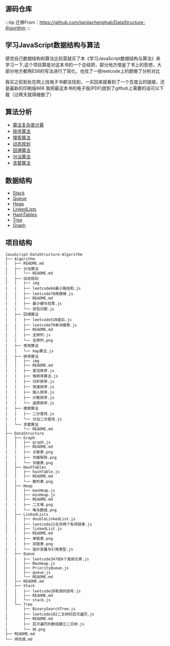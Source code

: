 ## 源码仓库
:::tip
迁移From：https://github.com/jianjiachenghub/DataStructure-Algorithm
:::


## 学习JavaScript数据结构与算法

感觉自己数据结构和算法比较菜就买了本《学习JavaScript数据结构与算法》来学习一下,这个项目算是对这本书的一个总结把，部分地方借鉴了书上的思想，大部分地方都用ES6的写法进行了简化，也找了一些leetcode上的题做了分析对比

我买之前到处在网上找电子书都没找到，一买回来就看到了一个百度云的链接，还是最新的印刷版666
我把最这本书的电子版(PDF)放到了github上需要的话可以下载（过两天就得被删了）


## 算法分析

- [算法复杂度计算](https://github.com/jianjiachenghub/DataStructure-Algorithm/tree/master/Algorithm)
- [排序算法](https://github.com/jianjiachenghub/DataStructure-Algorithm/tree/master/Algorithm/排序算法)
- [搜索算法](https://github.com/jianjiachenghub/DataStructure-Algorithm/tree/master/Algorithm/搜索算法)
- [动态规划](https://github.com/jianjiachenghub/DataStructure-Algorithm/tree/master/Algorithm/动态规划)
- [回溯算法](https://github.com/jianjiachenghub/DataStructure-Algorithm/tree/master/Algorithm/回溯算法)
- [分治算法](https://github.com/jianjiachenghub/DataStructure-Algorithm/tree/master/Algorithm/分治算法)
- [贪婪算法](https://github.com/jianjiachenghub/DataStructure-Algorithm/tree/master/Algorithm/贪婪算法)


## 数据结构

- [Stack](https://github.com/jianjiachenghub/DataStructure-Algorithm/tree/master/DataStructure/Stack)
- [Queue](https://github.com/jianjiachenghub/DataStructure-Algorithm/tree/master/DataStructure/Queue)
- [Heap](https://github.com/jianjiachenghub/DataStructure-Algorithm/tree/master/DataStructure/Heap)
- [LinkedLists](https://github.com/jianjiachenghub/DataStructure-Algorithm/tree/master/DataStructure/LinkedLists)
- [HashTables](https://github.com/jianjiachenghub/DataStructure-Algorithm/tree/master/DataStructure/HashTables)
- [Tree](https://github.com/jianjiachenghub/DataStructure-Algorithm/tree/master/DataStructure/Tree)
- [Graph](https://github.com/jianjiachenghub/DataStructure-Algorithm/tree/master/DataStructure/Graph)

## 项目结构
```
JavaScript-DataStructure-Algorithm
├── Algorithm
│   ├── README.md
│   ├── 分治算法
│   │   └── README.md
│   ├── 动态规划
│   │   ├── img
│   │   ├── leetcode64最小路径和.js
│   │   ├── leetcode70爬楼梯.js
│   │   ├── README.md
│   │   ├── 最少硬币找零.js
│   │   └── 背包问题.js
│   ├── 回溯算法
│   │   ├── leetcode51N皇后.js
│   │   ├── leetcode79单词搜索.js
│   │   ├── README.md
│   │   ├── 全排列.js
│   │   └── 全排列.png
│   ├── 常用算法
│   │   └── kmp算法.js
│   ├── 排序算法
│   │   ├── img
│   │   ├── README.md
│   │   ├── 冒泡排序.js
│   │   ├── 堆排序算法.js
│   │   ├── 归并排序.js
│   │   ├── 快速排序.js
│   │   ├── 插入排序.js
│   │   ├── 计数排序.js
│   │   └── 选择排序.js
│   ├── 搜索算法
│   │   ├── 二分查找.js
│   │   └── 分治二分查找.js
│   └── 贪婪算法
│       └── README.md
├── DataStructure
│   ├── Graph
│   │   ├── graph.js
│   │   ├── README.md
│   │   ├── 关联表.png
│   │   ├── 邻接矩阵.png
│   │   └── 邻接表.png
│   ├── HashTables
│   │   ├── hashTable.js
│   │   ├── README.md
│   │   └── 散列表.png
│   ├── Heap
│   │   ├── maxHeap.js
│   │   ├── minHeap.js
│   │   ├── README.md
│   │   ├── 二叉堆.png
│   │   └── 堆与数组.png
│   ├── LinkedLists
│   │   ├── doubleLinkedList.js
│   │   ├── leetcode21合并两个有序链表.js
│   │   ├── linkedList.js
│   │   ├── README.md
│   │   ├── 单链表.png
│   │   ├── 双链表.png
│   │   └── 指针变量与引用类型.js
│   ├── Queue
│   │   ├── leetcode347前k个高频元素.js
│   │   ├── MaxHeap.js
│   │   ├── PriorityQueue.js
│   │   ├── queue.js
│   │   └── README.md
│   ├── README.md
│   ├── Stack
│   │   ├── leetcode20有效的括号.js
│   │   ├── README.md
│   │   └── stack.js
│   └── Tree
│       ├── BinarySearchTree.js
│       ├── leetcode102二叉树的层次遍历.js
│       ├── README.md
│       ├── 层次遍历的数组建立二叉树.js
│       └── 树.png
├── README.md
└── 待完成.md
```